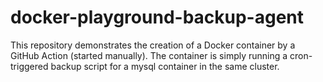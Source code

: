 # docker-playground-backup-agent

This repository demonstrates the creation of a Docker container by a GitHub Action (started manually).
The container is simply running a cron-triggered backup script for a mysql container in the same cluster.
